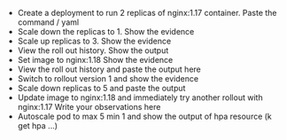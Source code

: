 - Create a deployment to run 2 replicas of nginx:1.17 container. Paste the command / yaml 
- Scale down the replicas to 1.  Show the evidence
- Scale up replicas to 3. Show the evidence
- View the roll out history. Show the output
- Set image to nginx:1.18  Show the evidence
- View the roll out history and paste the output here
- Switch to rollout version 1 and show the evidence
- Scale down replicas to 5 and paste the output
- Update image to nginx:1.18 and immediately try another rollout with nginx:1.17  Write your observations here
- Autoscale pod to max 5 min 1 and show the output of hpa resource (k get hpa ...)
